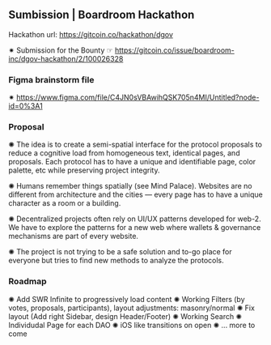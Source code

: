 ## Sumbission | Boardroom Hackathon 
Hackathon url: https://gitcoin.co/hackathon/dgov

✷ Submission for the Bounty ☞ https://gitcoin.co/issue/boardroom-inc/dgov-hackathon/2/100026328

### Figma brainstorm file
✷ https://www.figma.com/file/C4JN0sVBAwihQSK705n4MI/Untitled?node-id=0%3A1

### Proposal
✺ The idea is to create a semi-spatial interface for the protocol proposals to reduce a cognitive load from homogeneous text, identical pages, and proposals. Each protocol has to have a unique and identifiable page, color palette, etc while preserving project integrity. 

✺ Humans remember things spatially (see Mind Palace). Websites are no different from architecture and the cities — every page has to have a unique character as a room or a building. 

✺ Decentralized projects often rely on UI/UX patterns developed for web-2. We have to explore the patterns for a new web where wallets & governance mechanisms are part of every website. 

✺ The project is not trying to be a safe solution and to-go place for everyone but tries to find new methods to analyze the protocols.

### Roadmap
✺ Add SWR Infinite to progressively load content
✺ Working Filters (by votes, proposals, participants), layout adjustments: masonry/normal 
✺ Fix layout (Add right Sidebar, design Header/Footer)
✺ Working Search
✺ Individudal Page for each DAO
✺ iOS like transitions on open
✺ ... more to come
